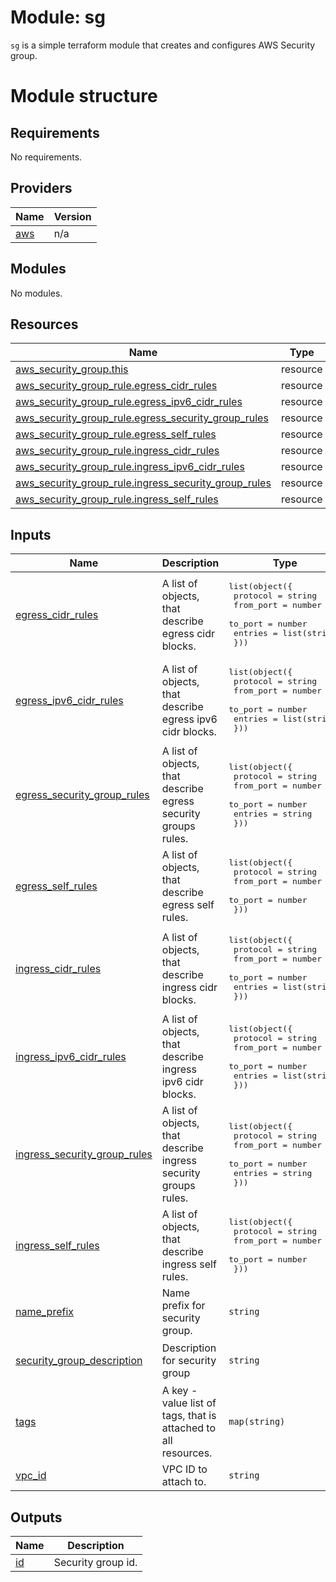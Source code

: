 # Module: sg

`sg` is a simple terraform module that creates and configures AWS Security group.

# Module structure

<!-- BEGINNING OF PRE-COMMIT-TERRAFORM DOCS HOOK -->
## Requirements

No requirements.

## Providers

| Name | Version |
|------|---------|
| <a name="provider_aws"></a> [aws](#provider\_aws) | n/a |

## Modules

No modules.

## Resources

| Name | Type |
|------|------|
| [aws_security_group.this](https://registry.terraform.io/providers/hashicorp/aws/latest/docs/resources/security_group) | resource |
| [aws_security_group_rule.egress_cidr_rules](https://registry.terraform.io/providers/hashicorp/aws/latest/docs/resources/security_group_rule) | resource |
| [aws_security_group_rule.egress_ipv6_cidr_rules](https://registry.terraform.io/providers/hashicorp/aws/latest/docs/resources/security_group_rule) | resource |
| [aws_security_group_rule.egress_security_group_rules](https://registry.terraform.io/providers/hashicorp/aws/latest/docs/resources/security_group_rule) | resource |
| [aws_security_group_rule.egress_self_rules](https://registry.terraform.io/providers/hashicorp/aws/latest/docs/resources/security_group_rule) | resource |
| [aws_security_group_rule.ingress_cidr_rules](https://registry.terraform.io/providers/hashicorp/aws/latest/docs/resources/security_group_rule) | resource |
| [aws_security_group_rule.ingress_ipv6_cidr_rules](https://registry.terraform.io/providers/hashicorp/aws/latest/docs/resources/security_group_rule) | resource |
| [aws_security_group_rule.ingress_security_group_rules](https://registry.terraform.io/providers/hashicorp/aws/latest/docs/resources/security_group_rule) | resource |
| [aws_security_group_rule.ingress_self_rules](https://registry.terraform.io/providers/hashicorp/aws/latest/docs/resources/security_group_rule) | resource |

## Inputs

| Name | Description | Type | Default | Required |
|------|-------------|------|---------|:--------:|
| <a name="input_egress_cidr_rules"></a> [egress\_cidr\_rules](#input\_egress\_cidr\_rules) | A list of objects, that describe egress cidr blocks. | <pre>list(object({<br>    protocol  = string<br>    from_port = number<br>    to_port   = number<br>    entries   = list(string)<br>  }))</pre> | `[]` | no |
| <a name="input_egress_ipv6_cidr_rules"></a> [egress\_ipv6\_cidr\_rules](#input\_egress\_ipv6\_cidr\_rules) | A list of objects, that describe egress ipv6 cidr blocks. | <pre>list(object({<br>    protocol  = string<br>    from_port = number<br>    to_port   = number<br>    entries   = list(string)<br>  }))</pre> | `[]` | no |
| <a name="input_egress_security_group_rules"></a> [egress\_security\_group\_rules](#input\_egress\_security\_group\_rules) | A list of objects, that describe egress security groups rules. | <pre>list(object({<br>    protocol  = string<br>    from_port = number<br>    to_port   = number<br>    entries   = string<br>  }))</pre> | `[]` | no |
| <a name="input_egress_self_rules"></a> [egress\_self\_rules](#input\_egress\_self\_rules) | A list of objects, that describe egress self rules. | <pre>list(object({<br>    protocol  = string<br>    from_port = number<br>    to_port   = number<br>  }))</pre> | `[]` | no |
| <a name="input_ingress_cidr_rules"></a> [ingress\_cidr\_rules](#input\_ingress\_cidr\_rules) | A list of objects, that describe ingress cidr blocks. | <pre>list(object({<br>    protocol  = string<br>    from_port = number<br>    to_port   = number<br>    entries   = list(string)<br>  }))</pre> | `[]` | no |
| <a name="input_ingress_ipv6_cidr_rules"></a> [ingress\_ipv6\_cidr\_rules](#input\_ingress\_ipv6\_cidr\_rules) | A list of objects, that describe ingress ipv6 cidr blocks. | <pre>list(object({<br>    protocol  = string<br>    from_port = number<br>    to_port   = number<br>    entries   = list(string)<br>  }))</pre> | `[]` | no |
| <a name="input_ingress_security_group_rules"></a> [ingress\_security\_group\_rules](#input\_ingress\_security\_group\_rules) | A list of objects, that describe ingress security groups rules. | <pre>list(object({<br>    protocol  = string<br>    from_port = number<br>    to_port   = number<br>    entries   = string<br>  }))</pre> | `[]` | no |
| <a name="input_ingress_self_rules"></a> [ingress\_self\_rules](#input\_ingress\_self\_rules) | A list of objects, that describe ingress self rules. | <pre>list(object({<br>    protocol  = string<br>    from_port = number<br>    to_port   = number<br>  }))</pre> | `[]` | no |
| <a name="input_name_prefix"></a> [name\_prefix](#input\_name\_prefix) | Name prefix for security group. | `string` | n/a | yes |
| <a name="input_security_group_description"></a> [security\_group\_description](#input\_security\_group\_description) | Description for security group | `string` | `"Security group from sg module"` | no |
| <a name="input_tags"></a> [tags](#input\_tags) | A key - value list of tags, that is attached to all resources. | `map(string)` | `{}` | no |
| <a name="input_vpc_id"></a> [vpc\_id](#input\_vpc\_id) | VPC ID to attach to. | `string` | n/a | yes |

## Outputs

| Name | Description |
|------|-------------|
| <a name="output_id"></a> [id](#output\_id) | Security group id. |
<!-- END OF PRE-COMMIT-TERRAFORM DOCS HOOK -->
